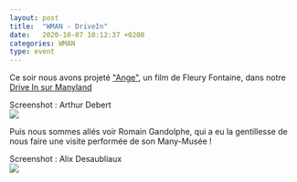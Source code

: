 ```yaml
---
layout: post
title:  "WMAN - DriveIn"
date:   2020-10-07 10:12:37 +0200
categories: WMAN
type: event
---
```

Ce soir nous avons projeté ["Ange"](https://fleuryfontaine.fr/ange/), un film de Fleury Fontaine, dans notre [Drive In sur Manyland](http://manyland.com/wmanbuild/)
<figcaption>Screenshot : Arthur Debert</figcaption>
<img class="photopost" src="{{site.baseurl}}/imgs/drivein-ange.gif" onmouseover="this.src='{{site.baseurl}}/imgs/drivein-ange.jpg'" onmouseout="this.src='{{site.baseurl}}/imgs/drivein-ange.gif'" />

Puis nous sommes allés voir Romain Gandolphe, qui a eu la gentillesse de nous faire une visite performée de son Many-Musée !

<figcaption>Screenshot : Alix Desaubliaux</figcaption>
<img class="photopost" src="{{site.baseurl}}/imgs/rom2.gif" onmouseover="this.src='{{site.baseurl}}/imgs/rom2.png'" onmouseout="this.src='{{site.baseurl}}/imgs/rom2.gif'" />
